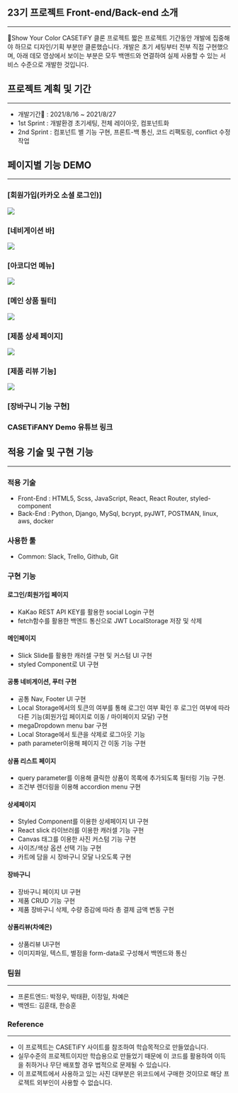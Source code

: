 ## 23기 프로젝트 Front-end/Back-end 소개
---
📢Show Your Color CASETiFY 클론 프로젝트
짧은 프로젝트 기간동안 개발에 집중해야 하므로 디자인/기획 부분만 클론했습니다.
개발은 초기 세팅부터 전부 직접 구현했으며, 아래 데모 영상에서 보이는 부분은
모두 백앤드와 연결하여 실제 사용할 수 있는 서비스 수준으로 개발한 것입니다.

## 프로젝트 계획 및 기간
---
- 개발기간📆 : 2021/8/16 ~ 2021/8/27
- 1st Sprint : 개발환경 초기세팅, 전체 레이아웃, 컴포넌트화
- 2nd Sprint : 컴포넌트 별 기능 구현, 프론트-백 통신, 코드 리팩토링, conflict 수정 작업

## 페이지별 기능 DEMO
---
### [회원가입(카카오 소셜 로그인)]
![](https://i.ibb.co/JrfJM2N/image.gif)
### [네비게이션 바]
![](https://i.ibb.co/0jM581m/nav.gif)
### [아코디언 메뉴]
![](https://i.ibb.co/C1wqKcg/image.gif)
### [메인 상품 필터]
![](https://i.ibb.co/DDDVHTg/image.gif)
### [제품 상세 페이지]
![](https://i.ibb.co/gRKRbBp/image.gif)
### [제품 리뷰 기능]
![](https://i.ibb.co/DVkvdp0/image.gif)
### [장바구니 기능 구현]

### CASETiFANY Demo 유튜브 링크

## 적용 기술 및 구현 기능
---
### 적용 기술
- Front-End : HTML5, Scss, JavaScript, React, React Router, styled-component
- Back-End : Python, Django, MySql, bcrypt, pyJWT, POSTMAN, linux, aws, docker 
### 사용한 툴
- Common: Slack, Trello, Github, Git

### 구현 기능


####   로그인/회원가입 페이지
- KaKao REST API KEY를 활용한 social Login 구현
- fetch함수를 활용한 백엔드 통신으로 JWT LocalStorage 저장 및 삭제

#### 메인페이지
- Slick Slide를 활용한 캐러셀 구현 및 커스텀 UI 구현
- styled Component로 UI 구현

#### 공통 네비게이션, 푸터 구현 
- 공통 Nav, Footer UI 구현
- Local Storage에서의 토큰의 여부를 통해 로그인 여부 확인 후 로그인 여부에 따라 다른 기능(회원가입 페이지로 이동 / 마이페이지 모달) 구현
- megaDropdown menu bar 구현
- Local Storage에서 토큰을 삭제로 로그아웃 기능
- path parameter이용해 페이지 간 이동 기능 구현

#### 상품 리스트 페이지 
- query parameter를 이용해 클릭한 상품이 목록에 추가되도록 필터링 기능 구현.
- 조건부 렌더링을 이용해 accordion menu 구현

#### 상세페이지
- Styled Component를 이용한 상세페이지 UI 구현
- React slick 라이브러를 이용한 캐러셀 기능 구현
- Canvas 태그를 이용한 사진 커스텀 기능 구현
- 사이즈/색상 옵션 선택 기능 구현
- 카트에 담을 시 장바구니 모달 나오도록 구현

#### 장바구니
- 장바구니 페이지 UI 구현
- 제품 CRUD 기능 구현
- 제품 장바구니 삭제, 수량 증감에 따라 총 결제 금액 변동 구현

#### 상품리뷰(차예은)
- 상품리뷰 UI구현
- 이미지파일, 텍스트, 별점을 form-data로 구성해서 백엔드와 통신

### 팀원
--- 
- 프론트엔드: 박정우, 박태환, 이정일, 차예은
- 백엔드: 김훈태, 한승훈
### Reference
---
- 이 프로젝트는 CASETiFY 사이트를 참조하여 학습목적으로 만들었습니다.
- 실무수준의 프로젝트이지만 학습용으로 만들었기 때문에 이 코드를 활용하여 이득을 취하거나 무단 배포할 경우 법적으로 문제될 수 있습니다.
- 이 프로젝트에서 사용하고 있는 사진 대부분은 위코드에서 구매한 것이므로 해당 프로젝트 외부인이 사용할 수 없습니다.
